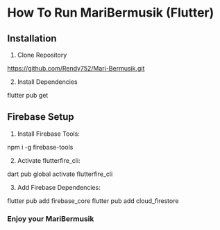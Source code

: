 # How To Run MariBermusik (Flutter)

## Installation

1. Clone Repository

https://github.com/Rendy752/Mari-Bermusik.git

2. Install Dependencies

flutter pub get

## Firebase Setup

1. Install Firebase Tools:

npm i -g firebase-tools

2. Activate flutterfire_cli:

dart pub global activate flutterfire_cli

3. Add Firebase Dependencies:

flutter pub add firebase_core
flutter pub add cloud_firestore

### Enjoy your MariBermusik
